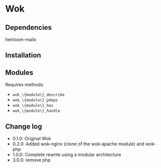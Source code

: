 Wok
===

Dependencies
------------

heirloom-mailx

Installation
------------

Modules
-------

Requires methods:

- `wok_\{module\}_describe`
- `wok_\{module\}_pdeps`
- `wok_\{module\}_has`
- `wok_\{module\}_handle`

Change log
----------

- 0.1.0: Original Wok
- 0.2.0: Added wok-nginx (clone of the wok-apache module) and wok-php
- 1.0.0: Complete rewrite using a modular architecture
- 3.0.0: remove php
